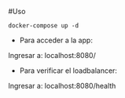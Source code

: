 #Uso

`
docker-compose up -d 
`

- Para acceder a la app:

Ingresar a: localhost:8080/ 

- Para verificar el loadbalancer:

Ingresar a: localhost:8080/health
